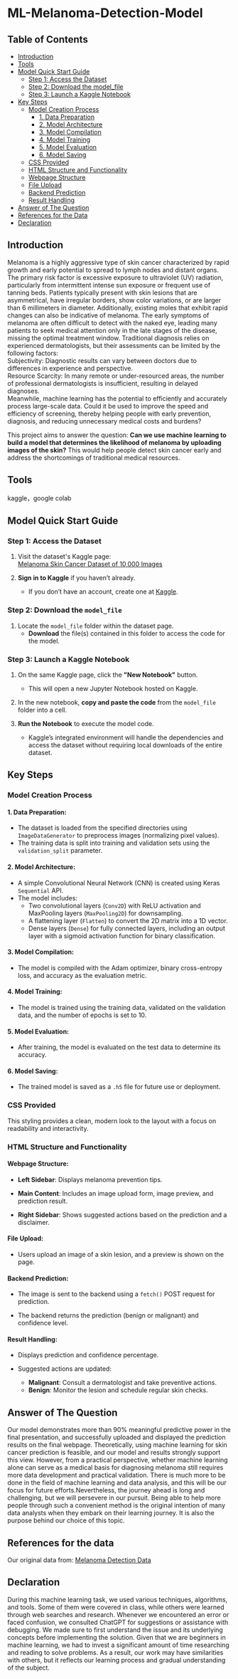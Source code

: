 # ML-Melanoma-Detection-Model
## Table of Contents
- [Introduction](#Introduction)
- [Tools](#Tools)
- [Model Quick Start Guide](#model-quick-start-guide)
  - [Step 1: Access the Dataset](#step-1-access-the-dataset)
  - [Step 2: Download the model_file](#step-2-download-the-model_file)
  - [Step 3: Launch a Kaggle Notebook](#step-3-launch-a-kaggle-notebook)
- [Key Steps](#Key-Steps)
  - [Model Creation Process](#Model-Creation-Process)
    - [1. Data Preparation](#1-Data-Preparation)
    - [2. Model Architecture](#2-Model-Architecture)
    - [3. Model Compilation](#3-Model-Compilation)
    - [4. Model Training](#4-Model-Training)
    - [5. Model Evaluation](#5-Model-Evaluation)
    - [6. Model Saving](#6-Model-Saving)
   - [CSS Provided](#CSS-Provided)
  - [HTML Structure and Functionality](#HTML-Structure-and-Functionality)
  - [Webpage Structure](#Webpage-Structure)
  - [File Upload](#File-Upload)
  - [Backend Prediction](#Backend-Prediction)
  - [Result Handling](#Result-Handling)
- [Answer of The Question](#Answer-of-The-Question)
- [References for the Data](#References-for-the-Data)
- [Declaration](#Declaration)

## Introduction
Melanoma is a highly aggressive type of skin cancer characterized by rapid growth and early potential to spread to lymph nodes and distant organs. The primary risk factor is excessive exposure to ultraviolet (UV) radiation, particularly from intermittent intense sun exposure or frequent use of tanning beds. Patients typically present with skin lesions that are asymmetrical, have irregular borders, show color variations, or are larger than 6 millimeters in diameter. Additionally, existing moles that exhibit rapid changes can also be indicative of melanoma. The early symptoms of melanoma are often difficult to detect with the naked eye, leading many patients to seek medical attention only in the late stages of the disease, missing the optimal treatment window. Traditional diagnosis relies on experienced dermatologists, but their assessments can be limited by the following factors:   
Subjectivity: Diagnostic results can vary between doctors due to differences in experience and perspective.   
Resource Scarcity: In many remote or under-resourced areas, the number of professional dermatologists is insufficient, resulting in delayed diagnoses.   
Meanwhile, machine learning has the potential to efficiently and accurately process large-scale data. Could it be used to improve the speed and efficiency of screening, thereby helping people with early prevention, diagnosis, and reducing unnecessary medical costs and burdens?

This project aims to answer the question: **Can we use machine learning to build a model that determines the likelihood of melanoma by uploading images of the skin?** This would help people detect skin cancer early and address the shortcomings of traditional medical resources.

## Tools
kaggle，google colab

## Model Quick Start Guide
### Step 1: Access the Dataset
1. Visit the dataset's Kaggle page:  
   [Melanoma Skin Cancer Dataset of 10,000 Images](https://www.kaggle.com/datasets/hasnainjaved/melanoma-skin-cancer-dataset-of-10000-images)

2. **Sign in to Kaggle** if you haven’t already.  
   - If you don’t have an account, create one at [Kaggle](https://www.kaggle.com).

### Step 2: Download the `model_file`
1. Locate the `model_file` folder within the dataset page.  
   - **Download** the file(s) contained in this folder to access the code for the model.

### Step 3: Launch a Kaggle Notebook
1. On the same Kaggle page, click the **"New Notebook"** button.  
   - This will open a new Jupyter Notebook hosted on Kaggle.

2. In the new notebook, **copy and paste the code** from the `model_file` folder into a cell.

3. **Run the Notebook** to execute the model code.  
   - Kaggle’s integrated environment will handle the dependencies and access the dataset without requiring local downloads of the entire dataset.

## Key Steps

### Model Creation Process

#### 1. Data Preparation:
- The dataset is loaded from the specified directories using `ImageDataGenerator` to preprocess images (normalizing pixel values).
- The training data is split into training and validation sets using the `validation_split` parameter.

#### 2. Model Architecture:
- A simple Convolutional Neural Network (CNN) is created using Keras `Sequential` API.
- The model includes:
  - Two convolutional layers (`Conv2D`) with ReLU activation and MaxPooling layers (`MaxPooling2D`) for downsampling.
  - A flattening layer (`Flatten`) to convert the 2D matrix into a 1D vector.
  - Dense layers (`Dense`) for fully connected layers, including an output layer with a sigmoid activation function for binary classification.

#### 3. Model Compilation:

- The model is compiled with the Adam optimizer, binary cross-entropy loss, and accuracy as the evaluation metric.

#### 4. Model Training:

- The model is trained using the training data, validated on the validation data, and the number of epochs is set to 10.

#### 5. Model Evaluation:

- After training, the model is evaluated on the test data to determine its accuracy.

#### 6. Model Saving:

- The trained model is saved as a `.h5` file for future use or deployment.

### CSS Provided

This styling provides a clean, modern look to the layout with a focus on readability and interactivity.

### HTML Structure and Functionality

#### Webpage Structure:

- **Left Sidebar**: Displays melanoma prevention tips.

- **Main Content**: Includes an image upload form, image preview, and prediction result.

- **Right Sidebar**: Shows suggested actions based on the prediction and a disclaimer.


#### File Upload:

- Users upload an image of a skin lesion, and a preview is shown on the page.

#### Backend Prediction:

- The image is sent to the backend using a `fetch()` POST request for prediction.

- The backend returns the prediction (benign or malignant) and confidence level.

#### Result Handling:

- Displays prediction and confidence percentage.

- Suggested actions are updated:
  - **Malignant**: Consult a dermatologist and take preventive actions.
  - **Benign**: Monitor the lesion and schedule regular skin checks.

 ## Answer of The Question

Our model demonstrates more than 90% meaningful predictive power in the final presentation, and successfully uploaded and displayed the prediction results on the final webpage. Theoretically, using machine learning for skin cancer prediction is feasible, and our model and results strongly support this view. However, from a practical perspective, whether machine learning alone can serve as a medical basis for diagnosing melanoma still requires more data development and practical validation. There is much more to be done in the field of machine learning and data analysis, and this will be our focus for future efforts.Nevertheless, the journey ahead is long and challenging, but we will persevere in our pursuit. Being able to help more people through such a convenient method is the original intention of many data analysts when they embark on their learning journey. It is also the purpose behind our choice of this topic.

## References for the data

Our original data from:
[Melanoma Detection Data](https://www.kaggle.com/datasets/hasnainjaved/melanoma-skin-cancer-dataset-of-10000-images)

## Declaration

During this machine learning task, we used various techniques, algorithms, and tools. Some of them were covered in class, while others were learned through web searches and research. Whenever we encountered an error or faced confusion, we consulted ChatGPT for suggestions or assistance with debugging. We made sure to first understand the issue and its underlying concepts before implementing the solution. Given that we are beginners in machine learning, we had to invest a significant amount of time researching and reading to solve problems. As a result, our work may have similarities with others, but it reflects our learning process and gradual understanding of the subject.

